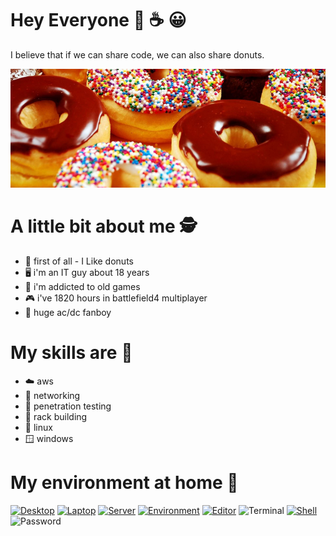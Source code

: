 # Hey Everyone 🍩 ☕ 😀
I believe that if we can share code, we can also share donuts.

![image](donuts.png)

# A little bit about me 🕵

- 🍩 first of all - I Like donuts
- 🖥️ i'm an IT guy about 18 years
- 👾 i'm addicted to old games
- 🎮 i've 1820 hours in battlefield4 multiplayer
- 🎸 huge ac/dc fanboy

# My skills are 🥷
- :cloud: aws
- :satellite: networking
- :key: penetration testing
- :department_store: rack building
- :penguin: linux 
- :window: windows

# My environment at home 🐧

[![Desktop](https://img.shields.io/badge/Desktop-ubuntu-orange)](https://ubuntu.com/)
[![Laptop](https://img.shields.io/badge/Laptop-debian-red)](https://www.debian.org/)
[![Server](https://img.shields.io/badge/Server-fedora-blue)](https://getfedora.org/)
[![Environment](https://img.shields.io/badge/Environment-kde-blue)](https://kde.org/)
[![Editor](https://img.shields.io/badge/Editor-atom-yellowgreen)](https://atom.io/)
![Terminal](https://img.shields.io/badge/TerminalEmulator-tilda-blue)
[![Shell](https://img.shields.io/badge/Shell-zsh-yellowgreen)](https://ohmyz.sh/)
![Password](https://img.shields.io/badge/Account--Password-password123!-purple)


<!--
**free-doughnuts/free-doughnuts** is a ✨ _special_ ✨ repository because its `README.md` (this file) appears on your GitHub profile.

Here are some ideas to get you started:

- 🔭 I’m currently working on ...
- 🌱 I’m currently learning ...
- 👯 I’m looking to collaborate on ...
- 🤔 I’m looking for help with ...
- 💬 Ask me about ...
- 📫 How to reach me: ...
- 😄 Pronouns: ...
- ⚡ Fun fact: ...

-->
